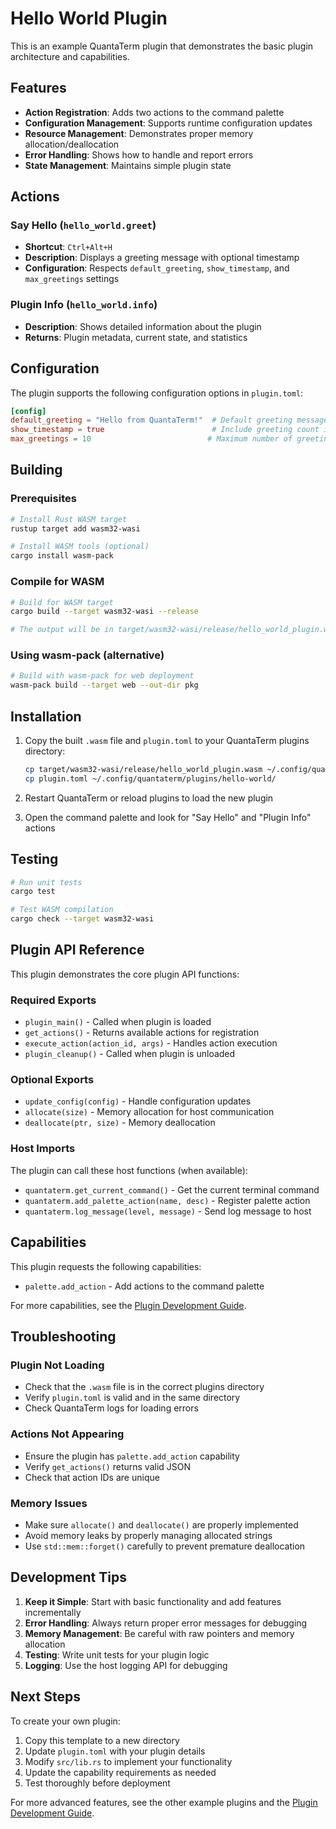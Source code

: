 # Hello World Plugin

This is an example QuantaTerm plugin that demonstrates the basic plugin architecture and capabilities.

## Features

- **Action Registration**: Adds two actions to the command palette
- **Configuration Management**: Supports runtime configuration updates
- **Resource Management**: Demonstrates proper memory allocation/deallocation
- **Error Handling**: Shows how to handle and report errors
- **State Management**: Maintains simple plugin state

## Actions

### Say Hello (`hello_world.greet`)
- **Shortcut**: `Ctrl+Alt+H`
- **Description**: Displays a greeting message with optional timestamp
- **Configuration**: Respects `default_greeting`, `show_timestamp`, and `max_greetings` settings

### Plugin Info (`hello_world.info`)
- **Description**: Shows detailed information about the plugin
- **Returns**: Plugin metadata, current state, and statistics

## Configuration

The plugin supports the following configuration options in `plugin.toml`:

```toml
[config]
default_greeting = "Hello from QuantaTerm!"  # Default greeting message
show_timestamp = true                        # Include greeting count in message
max_greetings = 10                          # Maximum number of greetings before limit
```

## Building

### Prerequisites
```bash
# Install Rust WASM target
rustup target add wasm32-wasi

# Install WASM tools (optional)
cargo install wasm-pack
```

### Compile for WASM
```bash
# Build for WASM target
cargo build --target wasm32-wasi --release

# The output will be in target/wasm32-wasi/release/hello_world_plugin.wasm
```

### Using wasm-pack (alternative)
```bash
# Build with wasm-pack for web deployment
wasm-pack build --target web --out-dir pkg
```

## Installation

1. Copy the built `.wasm` file and `plugin.toml` to your QuantaTerm plugins directory:
   ```bash
   cp target/wasm32-wasi/release/hello_world_plugin.wasm ~/.config/quantaterm/plugins/hello-world/
   cp plugin.toml ~/.config/quantaterm/plugins/hello-world/
   ```

2. Restart QuantaTerm or reload plugins to load the new plugin

3. Open the command palette and look for "Say Hello" and "Plugin Info" actions

## Testing

```bash
# Run unit tests
cargo test

# Test WASM compilation
cargo check --target wasm32-wasi
```

## Plugin API Reference

This plugin demonstrates the core plugin API functions:

### Required Exports

- `plugin_main()` - Called when plugin is loaded
- `get_actions()` - Returns available actions for registration
- `execute_action(action_id, args)` - Handles action execution
- `plugin_cleanup()` - Called when plugin is unloaded

### Optional Exports

- `update_config(config)` - Handle configuration updates
- `allocate(size)` - Memory allocation for host communication
- `deallocate(ptr, size)` - Memory deallocation

### Host Imports

The plugin can call these host functions (when available):

- `quantaterm.get_current_command()` - Get the current terminal command
- `quantaterm.add_palette_action(name, desc)` - Register palette action
- `quantaterm.log_message(level, message)` - Send log message to host

## Capabilities

This plugin requests the following capabilities:

- `palette.add_action` - Add actions to the command palette

For more capabilities, see the [Plugin Development Guide](../../../docs/plugin_dev.md).

## Troubleshooting

### Plugin Not Loading
- Check that the `.wasm` file is in the correct plugins directory
- Verify `plugin.toml` is valid and in the same directory
- Check QuantaTerm logs for loading errors

### Actions Not Appearing
- Ensure the plugin has `palette.add_action` capability
- Verify `get_actions()` returns valid JSON
- Check that action IDs are unique

### Memory Issues
- Make sure `allocate()` and `deallocate()` are properly implemented
- Avoid memory leaks by properly managing allocated strings
- Use `std::mem::forget()` carefully to prevent premature deallocation

## Development Tips

1. **Keep it Simple**: Start with basic functionality and add features incrementally
2. **Error Handling**: Always return proper error messages for debugging
3. **Memory Management**: Be careful with raw pointers and memory allocation
4. **Testing**: Write unit tests for your plugin logic
5. **Logging**: Use the host logging API for debugging

## Next Steps

To create your own plugin:

1. Copy this template to a new directory
2. Update `plugin.toml` with your plugin details
3. Modify `src/lib.rs` to implement your functionality
4. Update the capability requirements as needed
5. Test thoroughly before deployment

For more advanced features, see the other example plugins and the [Plugin Development Guide](../../../docs/plugin_dev.md).
